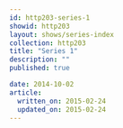 ```yaml
---
id: http203-series-1
showid: http203
layout: shows/series-index
collection: http203
title: "Series 1"
description: ""
published: true

date: 2014-10-02
article:
  written_on: 2015-02-24
  updated_on: 2015-02-24
---
```

